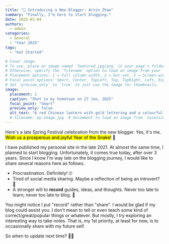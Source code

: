 ```yaml
---
title: "👋 Introducing a New Blogger: Arvin Zhao"
summary: "Finally, I'm here to start blogging."
date: 2025-02-04
authors:
  - admin
categories:
  - General
  - "Year 2025"
tags:
  - "Get Started"

# Cover image.
# To use, place an image named `featured.jpg/png` in your page's folder.
# Otherwise, specify the `filename` option to load an image from your `assets/media/` folder.
# Placement options: 1 = Full column width, 2 = Out-set, 3 = Screen-width
# Focal point options: Smart, Center, TopLeft, Top, TopRight, Left, Right, BottomLeft, Bottom, BottomRight
# Set `preview_only` to `true` to just use the image for thumbnails.
image:
  placement: 1
  caption: "Shot in my hometown on 27 Jan, 2025"
  focal_point: "Smart"
  preview_only: false
  alt_text: "A red Chinese lantern with gold lettering and a colourful figure, resting on snow."
  # filename: my-image.jpg  # Uncomment to load an image from `assets/media/` instead.
---
```


Here's a late Spring Festival celebration from the new blogger. Yes, it's me. <mark>Wish us a prosperous and joyful Year of the Snake!</mark> 🐍

I have published my personal site in the late 2021. At almost the same time, I planned to start blogging. Unfortunately, it comes true today, after over 3 years. Since I know I'm way late on the blogging journey, I would like to share several reasons here as follows.

- Procrastination. Definitely! 🙄
- Tired of social media sharing. Maybe a reflection of being an introvert? 👀
- A stronger will to **record** guides, ideas, and thoughts. Never too late to learn; never too late to blog. 🤠

You might notice I put "record" rather than "share". I would be glad if my blog could assist you. I don't mean to tell or even teach some kind of correct/great/popular things or whatever. But mostly, I try exploring an interesting way to take notes. That is, my 1st priority, at least for now, is to occasionally share with my future self.

So when to update next time? 💆‍♂️
